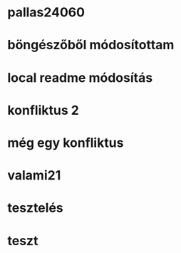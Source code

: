 # pallas24060
# böngészőből módosítottam
# local readme módosítás
# konfliktus 2
# még egy konfliktus
# valami21
# tesztelés
# teszt
